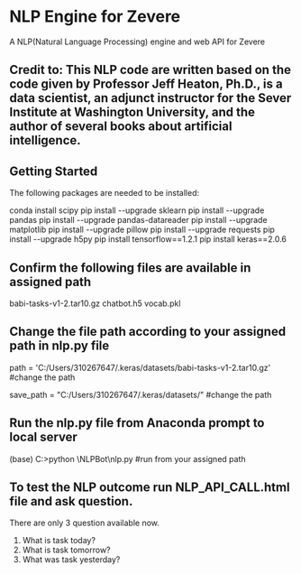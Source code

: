 # NLP Engine for Zevere

A NLP(Natural Language Processing) engine and web API for Zevere

## Credit to: This NLP code are written based on the code given by Professor Jeff Heaton, Ph.D., is a data scientist, an adjunct instructor for the Sever Institute at Washington University, and the author of several books about artificial intelligence. 

## Getting Started

The following packages are needed to be installed:

conda install scipy
pip install --upgrade sklearn
pip install --upgrade pandas
pip install --upgrade pandas-datareader
pip install --upgrade matplotlib
pip install --upgrade pillow
pip install --upgrade requests
pip install --upgrade h5py
pip install tensorflow==1.2.1
pip install keras==2.0.6

## Confirm the following files are available in assigned path
babi-tasks-v1-2.tar10.gz
chatbot.h5
vocab.pkl

## Change the file path according to your assigned path in nlp.py file
path = 'C:/Users/310267647/.keras/datasets/babi-tasks-v1-2.tar10.gz'  #change the path

save_path = "C:/Users/310267647/.keras/datasets/" #change the path

## Run the nlp.py file from Anaconda prompt to local server
(base) C:\>python \NLPBot\nlp.py    #run from your assigned path

## To test the NLP outcome run NLP_API_CALL.html file and ask question.
There are only 3 question available now.
1. What is task today?
2. What is task tomorrow?
3. What was task yesterday?

